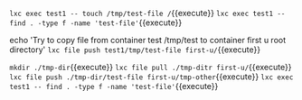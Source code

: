 `lxc exec test1 -- touch /tmp/test-file /`{{execute}}
`lxc exec test1 -- find . -type f -name 'test-file'`{{execute}}

echo 'Try to copy file from container test /tmp/test to container first u root directory'
`lxc file push test1/tmp/test-file first-u/`{{execute}}

`mkdir ./tmp-dir`{{execute}}
`lxc file pull ./tmp-ditr first-u/`{{execute}}
`lxc file push ./tmp-dir/test-file first-u/tmp-other`{{execute}}
`lxc exec test1 -- find . -type f -name 'test-file'`{{execute}}

